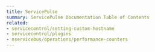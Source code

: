 ```yaml
---
title: ServicePulse
summary: ServicePulse Documentation Table of Contents
related:
- servicecontrol/setting-custom-hostname
- servicecontrol/plugins
- nservicebus/operations/performance-counters
---
```

